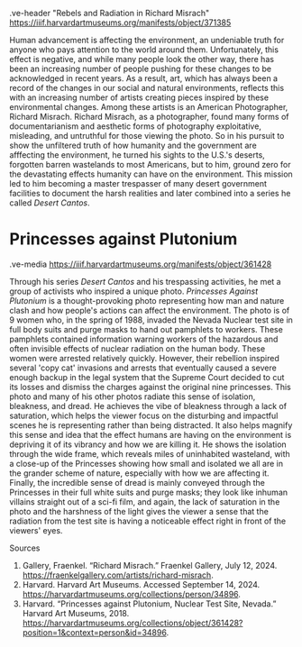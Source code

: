 .ve-header "Rebels and Radiation in Richard Misrach" https://iiif.harvardartmuseums.org/manifests/object/371385

Human advancement is affecting the environment, an undeniable truth for anyone who pays attention to the world around them. Unfortunately, this effect is negative, and while many people look the other way, there has been an increasing number of people pushing for these changes to be acknowledged in recent years. As a result, art, which has always been a record of the changes in our social and natural environments, reflects this with an increasing number of artists creating pieces inspired by these environmental changes. Among these artists is an American Photographer, Richard Misrach. Richard Misrach, as a photographer, found many forms of documentarianism and aesthetic forms of photography exploitative, misleading, and untruthful for those viewing the photo. So in his pursuit to show the unfiltered truth of how humanity and the government are afffecting the environment, he turned his sights to the U.S.'s deserts, forgotten barren wastelands to most Americans, but to him, ground zero for the devastating effects humanity can have on the environment. This mission led to him becoming a master trespasser of many desert government facilities to document the harsh realities and later combined into a series he called *Desert Cantos*.
    
# Princesses against Plutonium
.ve-media https://iiif.harvardartmuseums.org/manifests/object/361428

Through his series *Desert Cantos* and his trespassing activities, he met a group of activists who inspired a unique photo. *Princesses Against Plutonium* is a thought-provoking photo representing how man and nature clash and how people's actions can affect the environment. The photo is of 9 women who, in the spring of 1988, invaded the Nevada Nuclear test site in full body suits and purge masks to hand out pamphlets to workers. These pamphlets contained information warning workers of the hazardous and often invisible effects of nuclear radiation on the human body. These women were arrested relatively quickly. However, their rebellion inspired several 'copy cat' invasions and arrests that eventually caused a severe enough backup in the legal system that the Supreme Court decided to cut its losses and dismiss the charges against the original nine princesses. This photo and many of his other photos radiate this sense of isolation, bleakness, and dread. He achieves the vibe of bleakness through a lack of saturation, which helps the viewer focus on the disturbing and impactful scenes he is representing rather than being distracted. It also helps magnify this sense and idea that the effect humans are having on the environment is depriving it of its vibrancy and how we are killing it. He shows the isolation through the wide frame, which reveals miles of uninhabited wasteland, with a close-up of the Princesses showing how small and isolated we all are in the grander scheme of nature, especially with how we are affecting it. Finally, the incredible sense of dread is mainly conveyed through the Princesses in their full white suits and purge masks; they look like inhuman villains straight out of a sci-fi film, and again, the lack of saturation in the photo and the harshness of the light gives the viewer a sense that the radiation from the test site is having a noticeable effect right in front of the viewers' eyes.




Sources
1. Gallery, Fraenkel. “Richard Misrach.” Fraenkel Gallery, July 12, 2024. https://fraenkelgallery.com/artists/richard-misrach. 
2. Harvard. Harvard Art Museums. Accessed September 14, 2024. https://harvardartmuseums.org/collections/person/34896. 
3. Harvard. “Princesses against Plutonium, Nuclear Test Site, Nevada.” Harvard Art Museums, 2018. https://harvardartmuseums.org/collections/object/361428?position=1&context=person&id=34896. 


